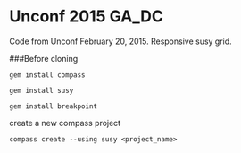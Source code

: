 # Unconf 2015 GA_DC

Code from Unconf February 20, 2015.
Responsive susy grid.

###Before cloning

```
gem install compass

gem install susy

gem install breakpoint

```

create a new compass project

```
compass create --using susy <project_name>

```
